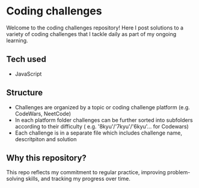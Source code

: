 # Coding challenges

Welcome to the coding challenges repository! Here I post solutions to a variety of coding challenges that I tackle daily as part of my ongoing learning.

## Tech used
- JavaScript

## Structure
- Challenges are organized by a topic or coding challenge platform (e.g. CodeWars, NeetCode)
- In each platform folder challenges can be further sorted into subfolders according to their difficulty ( e.g. '8kyu'/'7kyu'/'6kyu'... for Codewars)
- Each challenge is in a separate file which includes challenge name, descritpiton and solution

## Why this repository?
This repo reflects my commitment to regular practice, improving problem-solving skills, and tracking my progress over time.